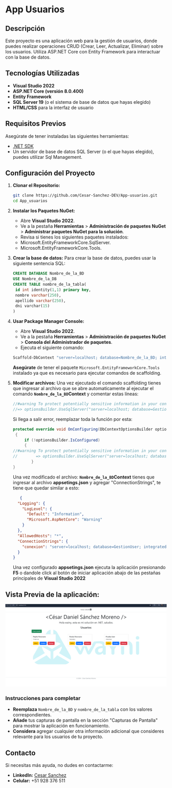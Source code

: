 # App Usuarios

## Descripción
Este proyecto es una aplicación web para la gestión de usuarios, donde puedes realizar operaciones CRUD (Crear, Leer, Actualizar, Eliminar) sobre los usuarios. Utiliza ASP.NET Core con Entity Framework para interactuar con la base de datos.

## Tecnologías Utilizadas
- **Visual Studio 2022**
- **ASP.NET Core (versión 8.0.400)**
- **Entity Framework**
- **SQL Server 19** (o el sistema de base de datos que hayas elegido)
- **HTML/CSS** para la interfaz de usuario

## Requisitos Previos
Asegúrate de tener instaladas las siguientes herramientas:
- [.NET SDK](https://dotnet.microsoft.com/download/dotnet)
- Un servidor de base de datos SQL Server (o el que hayas elegido), puedes utilizar Sql Management.

## Configuración del Proyecto

1. **Clonar el Repositorio:**
   ```bash
   git clone https://github.com/Cesar-Sanchez-DEV/App-usuarios.git
   cd App_usuarios
2. **Instalar los Paquetes NuGet:**
   - Abre **Visual Studio 2022**.
   - Ve a la pestaña **Herramientas** > **Administración de paquetes NuGet** > **Administrar paquetes NuGet para la solución**.
   - Revisa si tienes los siguientes paquetes instalados:
   - Microsoft.EntityFrameworkCore.SqlServer.
   - Microsoft.EntityFrameworkCore.Tools.
   
4. **Crear la base de datos:** Para crear la base de datos, puedes usar la siguiente sentencia SQL:
   ```sql
   CREATE DATABASE Nombre_de_la_BD
   USE Nombre_de_la_DB
   CREATE TABLE nombre_de_la_tabla(
   	id int identity(1,1) primary key,
   	nombre varchar(250),
   	apellido varchar(250),
   	dni varchar(15)
   )
5. **Usar Package Manager Console:**
   - Abre **Visual Studio 2022**.
   - Ve a la pestaña **Herramientas** > **Administración de paquetes NuGet** > **Consola del Administrador de paquetes**.
   - Ejecuta el siguiente comando:
   ```bash
   Scaffold-DbContext "server=localhost; database=Nombre_de_la_BD; integrated security=true; Encrypt=false; Trusted_Connection=true;" Microsoft.EntityFrameworkCore.SqlServer -OutPutDir Models
   ```
   **Asegúrate** de tener el paquete `Microsoft.EntityFrameworkCore.Tools` instalado ya que es necesario para ejecutar comandos de scaffolding.
6. **Modificar archivos:**
   Una vez ejecutado el comando scaffolding tienes que ingresar al archivo que se abre automaticamente al ejecutar el comando **`Nombre_de_la_BD`Context** y comentar estas líneas:
   ```csharp
   //#warning To protect potentially sensitive information in your connection string, you should move it out of source code. You can avoid scaffolding the connection string by using the Name= syntax to read it from configuration - see https://go.microsoft.com/fwlink/?linkid=2131148. For more guidance on storing connection strings, see https://go.microsoft.com/fwlink/?LinkId=723263.
   //=> optionsBuilder.UseSqlServer("server=localhost; database=GestionUser; integrated security=true; Encrypt=false; Trusted_Connection=true;");
   ```
   Si llega a salir error, reemplazar toda la función por esta:
   ```csharp
   protected override void OnConfiguring(DbContextOptionsBuilder optionsBuilder)
    {
        if (!optionsBuilder.IsConfigured)
        {
   //#warning To protect potentially sensitive information in your connection string, you should move it out of source code. You can avoid scaffolding the connection string by using the Name= syntax to read it from configuration - see https://go.microsoft.com/fwlink/?linkid=2131148. For more guidance on storing connection strings, see https://go.microsoft.com/fwlink/?LinkId=723263.
   //        => optionsBuilder.UseSqlServer("server=localhost; database=GestionUser; integrated security=true; Encrypt=false; Trusted_Connection=true;");
           }
   }
   ```
   Una vez modificado el archivo: **`Nombre_de_la_BD`Context** tienes que ingresar al archivo **appsetings.json** y agregar "ConnectionStrings", te tiene que quedar similar a esto:
   ```json
      {
     "Logging": {
       "LogLevel": {
         "Default": "Information",
         "Microsoft.AspNetCore": "Warning"
       }
     },
     "AllowedHosts": "*",
     "ConnectionStrings": {
       "conexion": "server=localhost; database=GestionUser; integrated security=true; Encrypt=false; Trusted_Connection=true;"
     }
   }
   ```
   Una vez configurado **appsetings.json** ejecuta la aplicación presionando **F5** o dandole click al botón de iniciar aplicación abajo de las pestañas principales de **Visual Studio 2022**
## Vista Previa de la aplicación:

![Previa de la app](./screenshots/app.png)
   
### Instrucciones para completar
- **Reemplaza** `Nombre_de_la_BD` y `nombre_de_la_tabla` con los valores correspondientes.
- **Añade** tus capturas de pantalla en la sección "Capturas de Pantalla" para mostrar la aplicación en funcionamiento.
- **Considera** agregar cualquier otra información adicional que consideres relevante para los usuarios de tu proyecto.

## Contacto
Si necesitas más ayuda, no dudes en contactarme:
- **LinkedIn:** [Cesar Sanchez](https://www.linkedin.com/in/cesar-sanchez-moreno/)
- **Celular:** +51 928 376 511
